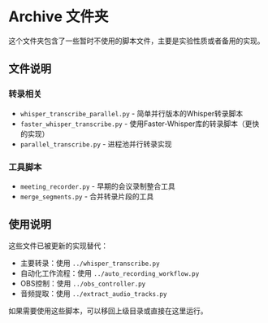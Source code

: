 # Archive 文件夹

这个文件夹包含了一些暂时不使用的脚本文件，主要是实验性质或者备用的实现。

## 文件说明

### 转录相关
- `whisper_transcribe_parallel.py` - 简单并行版本的Whisper转录脚本
- `faster_whisper_transcribe.py` - 使用Faster-Whisper库的转录脚本（更快的实现）
- `parallel_transcribe.py` - 进程池并行转录实现

### 工具脚本
- `meeting_recorder.py` - 早期的会议录制整合工具
- `merge_segments.py` - 合并转录片段的工具

## 使用说明

这些文件已被更新的实现替代：
- 主要转录：使用 `../whisper_transcribe.py`
- 自动化工作流程：使用 `../auto_recording_workflow.py`
- OBS控制：使用 `../obs_controller.py`
- 音频提取：使用 `../extract_audio_tracks.py`

如果需要使用这些脚本，可以移回上级目录或直接在这里运行。 